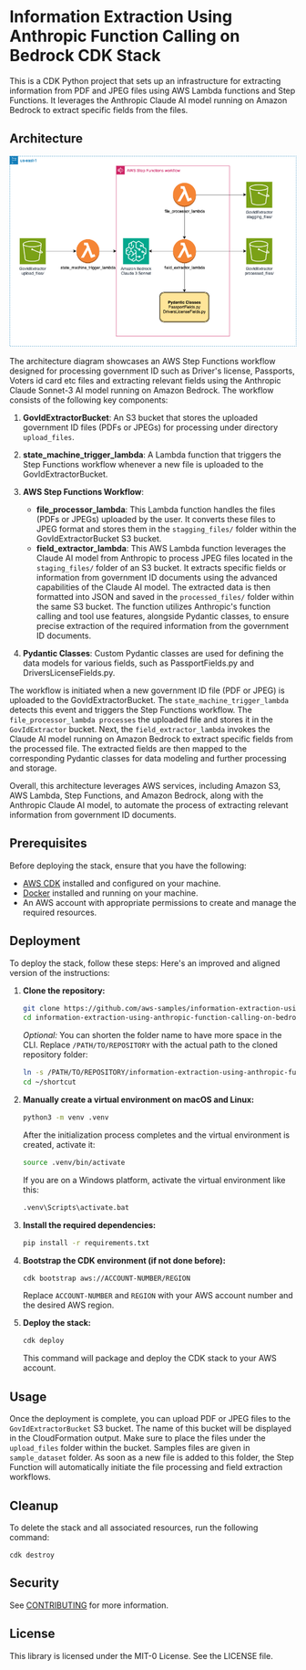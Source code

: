 # Information Extraction Using Anthropic Function Calling on Bedrock CDK Stack

This is a CDK Python project that sets up an infrastructure for extracting information from PDF and JPEG files using AWS Lambda functions and Step Functions. It leverages the Anthropic Claude AI model running on Amazon Bedrock to extract specific fields from the files.

## Architecture

![Architecture Diagram](architecture_diagram/Information_Extractor.png)

The architecture diagram showcases an AWS Step Functions workflow designed for processing government ID such as Driver's license, Passports, Voters id card etc files and extracting relevant fields using the Anthropic Claude Sonnet-3 AI model running on Amazon Bedrock. The workflow consists of the following key components:

1. **GovIdExtractorBucket**: An S3 bucket that stores the uploaded government ID files (PDFs or JPEGs) for processing under directory `upload_files`.

2. **state_machine_trigger_lambda**: A Lambda function that triggers the Step Functions workflow whenever a new file is uploaded to the GovIdExtractorBucket.

3. **AWS Step Functions Workflow**:
   - **file_processor_lambda**: This Lambda function handles the files (PDFs or JPEGs) uploaded by the user. It converts these files to JPEG format and stores them in the `stagging_files/` folder within the GovIdExtractorBucket S3 bucket.
   - **field_extractor_lambda**: This AWS Lambda function leverages the Claude AI model from Anthropic to process JPEG files located in the `staging_files/` folder of an S3 bucket. It extracts specific fields or information from government ID documents using the advanced capabilities of the Claude AI model. The extracted data is then formatted into JSON and saved in the `processed_files/` folder within the same S3 bucket. The function utilizes Anthropic's function calling and tool use features, alongside Pydantic classes, to ensure precise extraction of the required information from the government ID documents.

4. **Pydantic Classes**: Custom Pydantic classes are used for defining the data models for various fields, such as PassportFields.py and DriversLicenseFields.py.

The workflow is initiated when a new government ID file (PDF or JPEG) is uploaded to the GovIdExtractorBucket. The `state_machine_trigger_lambda` detects this event and triggers the Step Functions workflow. The `file_processor_lambda processes` the uploaded file and stores it in the `GovIdExtractor` bucket. Next, the `field_extractor_lambda` invokes the Claude AI model running on Amazon Bedrock to extract specific fields from the processed file. The extracted fields are then mapped to the corresponding Pydantic classes for data modeling and further processing and storage.

Overall, this architecture leverages AWS services, including Amazon S3, AWS Lambda, Step Functions, and Amazon Bedrock, along with the Anthropic Claude AI model, to automate the process of extracting relevant information from government ID documents.

## Prerequisites

Before deploying the stack, ensure that you have the following:

- [AWS CDK](https://aws.amazon.com/cdk/) installed and configured on your machine.
- [Docker](https://www.docker.com/) installed and running on your machine.
- An AWS account with appropriate permissions to create and manage the required resources.

## Deployment

To deploy the stack, follow these steps:
Here's an improved and aligned version of the instructions:

1. **Clone the repository:**

   ```sh
   git clone https://github.com/aws-samples/information-extraction-using-anthropic-function-calling-on-bedrock-cdk.git
   cd information-extraction-using-anthropic-function-calling-on-bedrock-cdk
   ```

   *Optional:* You can shorten the folder name to have more space in the CLI. Replace `/PATH/TO/REPOSITORY` with the actual path to the cloned repository folder:

   ```sh
   ln -s /PATH/TO/REPOSITORY/information-extraction-using-anthropic-function-calling-on-bedrock-cdk ~/shortcut
   cd ~/shortcut
   ```

2. **Manually create a virtual environment on macOS and Linux:**

   ```sh
   python3 -m venv .venv
   ```

   After the initialization process completes and the virtual environment is created, activate it:

   ```sh
   source .venv/bin/activate
   ```

   If you are on a Windows platform, activate the virtual environment like this:

   ```sh
   .venv\Scripts\activate.bat
   ```

3. **Install the required dependencies:**

   ```sh
   pip install -r requirements.txt
   ```

4. **Bootstrap the CDK environment (if not done before):**

   ```sh
   cdk bootstrap aws://ACCOUNT-NUMBER/REGION
   ```

   Replace `ACCOUNT-NUMBER` and `REGION` with your AWS account number and the desired AWS region.

5. **Deploy the stack:**

   ```sh
   cdk deploy
   ```

   This command will package and deploy the CDK stack to your AWS account.

## Usage

Once the deployment is complete, you can upload PDF or JPEG files to the `GovIdExtractorBucket` S3 bucket. The name of this bucket will be displayed in the CloudFormation output. Make sure to place the files under the `upload_files` folder within the bucket. Samples files are given in `sample_dataset` folder. As soon as a new file is added to this folder, the Step Function will automatically initiate the file processing and field extraction workflows.

## Cleanup

To delete the stack and all associated resources, run the following command:

```
cdk destroy
```


## Security

See [CONTRIBUTING](CONTRIBUTING.md#security-issue-notifications) for more information.

## License

This library is licensed under the MIT-0 License. See the LICENSE file.
